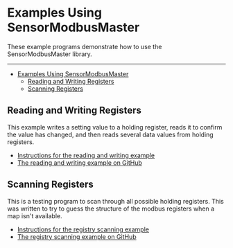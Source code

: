 # Examples Using SensorModbusMaster<!--! {#page_the_examples} -->

These example programs demonstrate how to use the SensorModbusMaster library.

___

<!--! @if GITHUB -->

- [Examples Using SensorModbusMaster](#examples-using-sensormodbusmaster)
  - [Reading and Writing Registers](#reading-and-writing-registers)
  - [Scanning Registers](#scanning-registers)

<!--! @endif -->

<!--! @tableofcontents -->

<!--! @m_footernavigation -->

## Reading and Writing Registers<!--! {#examples_read_write_register} -->

This example writes a setting value to a holding register, reads it to confirm the value has changed, and then reads several data values from holding registers.

- [Instructions for the reading and writing example](https://envirodiy.github.io/SensorModbusMaster/example_read_write_register.html)
- [The reading and writing example on GitHub](https://github.com/EnviroDIY/SensorModbusMaster/tree/master/examples/readWriteRegister)

## Scanning Registers<!--! {#examples_scan_registers} -->

This is a testing program to scan through all possible holding registers.
This was written to try to guess the structure of the modbus registers when a map isn't available.

- [Instructions for the registry scanning example](https://envirodiy.github.io/SensorModbusMaster/example_scan_registers.html)
- [The registry scanning example on GitHub](https://github.com/EnviroDIY/SensorModbusMaster/tree/master/examples/scanRegisters)
